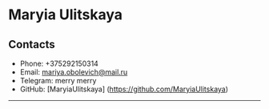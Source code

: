 # Maryia Ulitskaya

## Contacts
- Phone: +375292150314
- Email: mariya.obolevich@mail.ru
- Telegram: merry merry
- GitHub: [MaryiaUlitskaya] (https://github.com/MaryiaUlitskaya)
--------------------------------------------------------------------